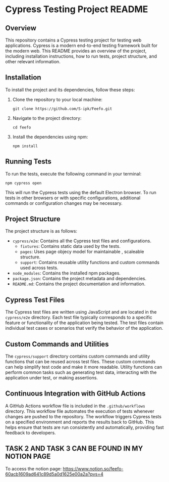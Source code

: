 # Cypress Testing Project README

## Overview
This repository contains a Cypress testing project for testing web applications. Cypress is a modern end-to-end testing framework built for the modern web. This README provides an overview of the project, including installation instructions, how to run tests, project structure, and other relevant information.

## Installation
To install the project and its dependencies, follow these steps:
1. Clone the repository to your local machine:
   ```
   git clone https://github.com/S-ipk/Feefo.git
   ```
2. Navigate to the project directory:
   ```
   cd feefo
   ```
3. Install the dependencies using npm:
   ```
   npm install
   ```

## Running Tests
To run the tests, execute the following command in your terminal:
```
npm cypress open 
```
This will run the Cypress tests using the default Electron browser. To run tests in other browsers or with specific configurations, additional commands or configuration changes may be necessary.

## Project Structure
The project structure is as follows:
- `cypress/e2e`: Contains all the Cypress test files and configurations.
  - `fixtures`: Contains static data used by the tests.
  - `pages`: Uses page objecy model for maintainable , scaleable structure.
  - `support`: Contains reusable utility functions and custom commands used across tests.
- `node_modules`: Contains the installed npm packages.
- `package.json`: Contains the project metadata and dependencies.
- `README.md`: Contains the project documentation and information.

## Cypress Test Files
The Cypress test files are written using JavaScript and are located in the `cypress/e2e` directory. Each test file typically corresponds to a specific feature or functionality of the application being tested. The test files contain individual test cases or scenarios that verify the behavior of the application.

## Custom Commands and Utilities
The `cypress/support` directory contains custom commands and utility functions that can be reused across test files. These custom commands can help simplify test code and make it more readable. Utility functions can perform common tasks such as generating test data, interacting with the application under test, or making assertions.

## Continuous Integration with GitHub Actions
A GitHub Actions workflow file is included in the `.github/workflows` directory. This workflow file automates the execution of tests whenever changes are pushed to the repository. The workflow triggers Cypress tests on a specified environment and reports the results back to GitHub. This helps ensure that tests are run consistently and automatically, providing fast feedback to developers.


## TASK 2 AND TASK 3 CAN BE FOUND IN MY NOTION PAGE 
To access the notion page: 
https://www.notion.so/feefo-60acb1609ad641c89d5a0d1625e00a2a?pvs=4


